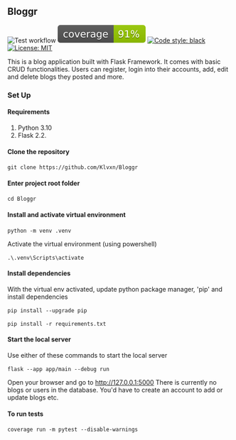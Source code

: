 ## Bloggr

![Test workflow](https://github.com/klvxn/Bloggr/actions/workflows/workflow.yml/badge.svg)
![Coverage ](/coverage.svg)
[![Code style: black](https://img.shields.io/badge/code%20style-black-000000.svg)](https://github.com/psf/black)
[![License: MIT](https://img.shields.io/badge/License-MIT-yellow.svg)](https://opensource.org/licenses/MIT)

This is a blog application built with Flask Framework.
It comes with basic CRUD functionalities.
Users can register, login into their accounts, add, edit and delete blogs they posted and more.

### Set Up
#### Requirements
1. Python 3.10
2. Flask 2.2.

#### Clone the repository
```
git clone https://github.com/Klvxn/Bloggr
```

#### Enter project root folder
```
cd Bloggr
```
#### Install and activate virtual environment
```
python -m venv .venv
```
Activate the virtual environment (using powershell)
```
.\.venv\Scripts\activate
```

#### Install dependencies
With the virtual env activated, update python package manager, 'pip' and install dependencies
```
pip install --upgrade pip
```
```
pip install -r requirements.txt
```

#### Start the local server
Use either of these commands to start the local server
```
flask --app app/main --debug run
```

Open your browser and go to http://127.0.0.1:5000
There is currently no blogs or users in the database. You'd have to create an account to add or update blogs etc.

#### To run tests
```
coverage run -m pytest --disable-warnings
```
